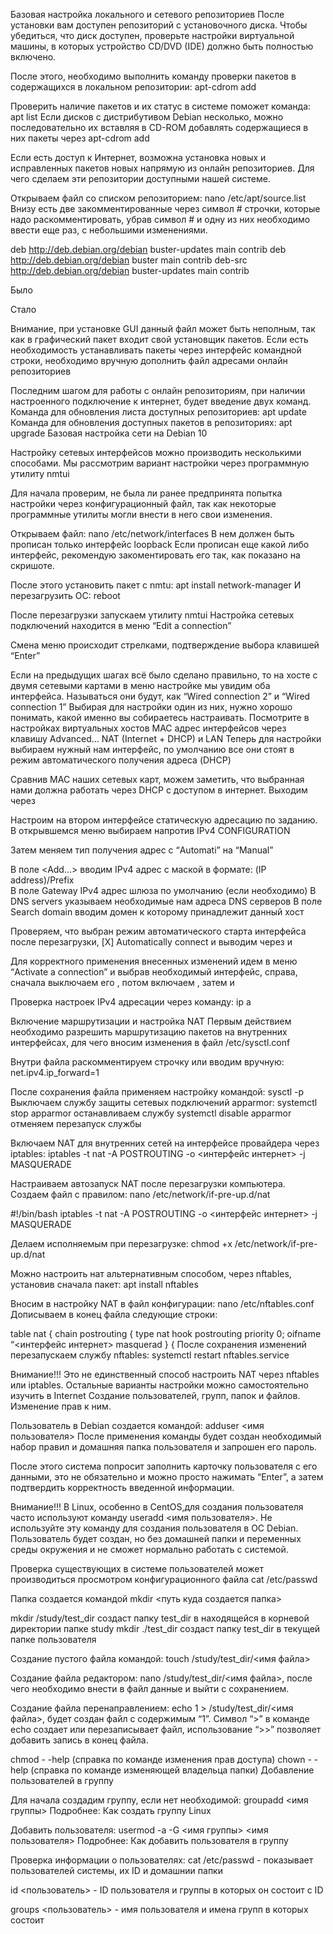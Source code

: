 Базовая настройка локального и сетевого репозиториев
После установки вам доступен репозиторий с установочного диска.
Чтобы убедиться, что диск доступен, проверьте настройки виртуальной машины, в которых устройство CD/DVD (IDE) должно быть полностью включено.



После этого, необходимо выполнить команду проверки пакетов в содержащихся в локальном репозитории:       apt-cdrom add


Проверить наличие пакетов и их статус в системе поможет команда:    apt  list
Если дисков с дистрибутивом Debian несколько, можно последовательно их вставляя в CD-ROM добавлять содержащиеся в них пакеты через apt-cdrom add

Если есть доступ к Интернет, возможна  установка новых и исправленных пакетов новых напрямую из онлайн репозиториев. Для чего сделаем эти репозитории доступными нашей системе.

Открываем файл со списком репозиторием:   nano /etc/apt/source.list
Внизу есть две закомментированные через символ # строчки, которые надо раскомментировать, убрав символ # и одну из них необходимо ввести еще раз, с небольшими изменениями.

deb http://deb.debian.org/debian buster-updates main contrib
deb http://deb.debian.org/debian buster main contrib
deb-src http://deb.debian.org/debian buster-updates main contrib


Было

Стало


Внимание, при установке GUI данный файл может быть неполным, так как в графический пакет входит свой установщик пакетов. Если есть необходимость устанавливать пакеты через интерфейс командной строки, необходимо вручную дополнить файл адресами онлайн репозиториев

Последним шагом для работы с онлайн репозиториям, при наличии настроенного подключение к интернет, будет введение двух команд.
Команда для обновления листа доступных репозиториев:    apt update
Команда для обновления доступных пакетов в репозиториях: apt upgrade
Базовая настройка сети на Debian 10

Настройку сетевых интерфейсов можно производить несколькими способами.
Мы рассмотрим вариант настройки через программную утилиту nmtui

Для начала проверим, не была ли ранее предпринята попытка настройки через конфигурационный файл, так как некоторые программные утилиты могли внести в него свои изменения.

Открываем файл:   nano /etc/network/interfaces
В нем должен быть прописан только интерфейс loopback
Если прописан еще какой либо интерфейс, рекомендую закоментировать его так, как показано на скришоте.


После этого установить пакет с nmtu:   apt install network-manager
И перезагрузить ОС: reboot


После перезагрузки запускаем утилиту nmtui
Настройка сетевых подключений находится в меню “Edit a connection”

Смена меню происходит стрелками, подтверждение выбора клавишей “Enter” 

Если на предыдущих шагах всё было сделано правильно, то на хосте с двумя сетевыми картами в меню настройке мы увидим оба интерфейса. Называться они будут, как “Wired connection 2” и “Wired connection 1”
Выбирая для настройки один из них, нужно хорошо понимать, какой именно вы собираетесь настраивать. Посмотрите в настройках виртуальных хостов MAC адрес интерфейсов через клавишу Advanced… 
NAT (Internet + DHCP) и  LAN 
Теперь для настройки выбираем нужный нам интерфейс, по умолчанию все они стоят в режим автоматического получения адреса (DHCP)

Сравнив MAC наших сетевых карт, можем заметить, что выбранная нами должна работать через DHCP с доступом в интернет. Выходим через <Cancel>


Настроим на втором интерфейсе статическую адресацию по заданию.
В открывшемся меню выбираем <Show> напротив IPv4 CONFIGURATION


Затем меняем тип получения адрес с “Automati” на “Manual”


В поле <Add…> вводим IPv4 адрес с маской в формате: (IP address)/Prefix\
В поле Gateway IPv4 адрес шлюза по умолчанию (если необходимо)
В DNS servers указываем необходимые нам адреса DNS серверов
В поле Search domain вводим домен к которому принадлежит данный хост


Проверяем, что выбран режим автоматического старта интерфейса после перезагрузки, [X] Automatically connect и выводим через <OK> и <Back>

Для корректного применения внесенных изменений идем в меню “Activate a connection” и выбрав необходимый интерфейс, справа, сначала выключаем его <Deactivate>, потом включаем <Activate>, затем <Back> и <Ok>

Проверка настроек IPv4 адресации через команду:     ip a


Включение маршрутизации и настройка NAT
Первым действием необходимо разрешить маршрутизацию пакетов на внутренних интерфейсах, для чего вносим изменения в файл /etc/sysctl.conf

Внутри файла раскомментируем строчку или вводим вручную:
net.ipv4.ip_forward=1


После сохранения файла применяем настройку командой:   sysctl -p
Выключаем службу защиты сетевых подключений apparmor:
systemctl stop apparmor		останавливаем службу
systemctl disable apparmor	отменяем перезапуск службы


Включаем NAT для внутренних сетей на интерфейсе провайдера через iptables:
iptables -t nat -A POSTROUTING -o <интерфейс интернет> -j MASQUERADE


Настраиваем автозапуск NAT после перезагрузки компьютера.
Создаем файл с правилом:    nano /etc/network/if-pre-up.d/nat

#!/bin/bash
iptables -t nat -A POSTROUTING -o <интерфейс интернет> -j MASQUERADE

Делаем исполняемым при перезагрузке: chmod +x /etc/network/if-pre-up.d/nat


Можно настроить нат альтернативным способом, через nftables, установив сначала пакет:    apt install nftables

Вносим в настройку NAT в файл конфигурации:    nano /etc/nftables.conf
Дописываем в конец файла следующие строки:

table nat {
	chain postrouting {
		type nat hook postrouting priority 0;
		oifname “<интерфейс интернет> masquerad
		}
{
После сохранения изменений перезапускаем службу nftables:
systemctl restart nftables.service


Внимание!!! 
Это не единственный способ настроить NAT через nftables или iptables. 
Остальные варианты настройки  можно самостоятельно изучить в Internet
Создание пользователей, групп, папок и файлов. Изменение прав к ним.

Пользователь в Debian создается командой:       adduser <имя пользователя>
После применения команды будет создан необходимый набор правил и домашняя папка пользователя и запрошен его пароль.

После этого система попросит заполнить карточку пользователя с его данными, это не обязательно и можно просто нажимать “Enter”, а затем подтвердить корректность введенной информации.

Внимание!!! В Linux, особенно в CentOS,для создания пользователя часто используют команду useradd <имя пользователя>. Не используйте эту команду для создания пользователя в ОС Debian. Пользователь будет создан, но без домашней папки и переменных среды окружения и не сможет нормально работать с системой.


Проверка существующих в системе пользователей может производиться просмотром конфигурационного файла    cat /etc/passwd



Папка создается командой mkdir <путь куда создается папка>

mkdir /study/test_dir 
создаст папку test_dir в находящейся в корневой директории папке study
mkdir ./test_dir
создаст папку test_dir в текущей папке пользователя


Создание пустого файла командой:   touch /study/test_dir/<имя файла>

Создание файла редактором: nano /study/test_dir/<имя файла>, после чего необходимо внести в файл данные и выйти с сохранением.

Создание файла перенаправлением: echo 1 > /study/test_dir/<имя файла>, будет создан файл с содержимым “1”.
Символ “>” в команде echo создает или перезаписывает файл, использование “>>” позволяет добавить запись в конец файла.


chmod - -help (справка по команде изменения прав доступа) 
chown - - help (справка по команде изменяющей владельца папки)
Добавление пользователей в группу

Для начала создадим группу, если нет необходимой:  groupadd  <имя группы>
Подробнее: Как создать группу Linux


Добавить пользователя: usermod  -a -G  <имя группы> <имя пользователя>
Подробнее: Как добавить пользователя в группу



Проверка информации о пользователях:
cat /etc/passwd - показывает пользователей системы, их ID и домашнии папки



id <пользователь> - ID пользователя и группы в которых он состоит с ID


groups <пользователь> - имя пользователя и имена групп в которых состоит


